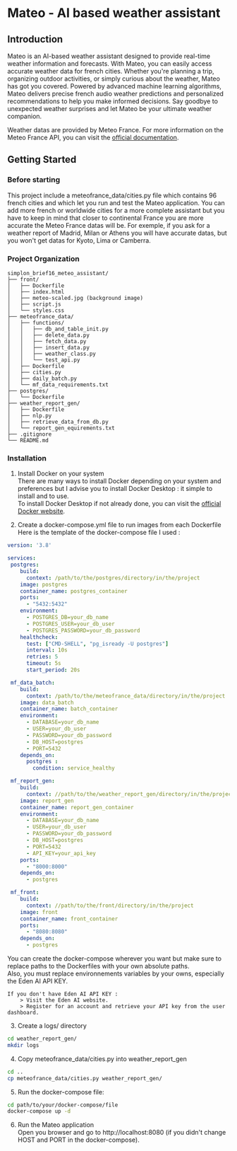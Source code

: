 # Mateo - AI based weather assistant

## Introduction
Mateo is an AI-based weather assistant designed to provide real-time weather information and forecasts. With Mateo, you can easily access accurate weather data for french cities. Whether you're planning a trip, organizing outdoor activities, or simply curious about the weather, Mateo has got you covered. Powered by advanced machine learning algorithms, Mateo delivers precise french audio weather predictions and personalized recommendations to help you make informed decisions. Say goodbye to unexpected weather surprises and let Mateo be your ultimate weather companion.

Weather datas are provided by Meteo France.
For more information on the Meteo France API, you can visit the [official documentation](https://meteofrance-api.readthedocs.io/en/latest/).

## Getting Started
### Before starting
This project include a meteofrance_data/cities.py file which contains 96 french cities and which let you run and test the Mateo application.
You can add more french or worldwide cities for a more complete assistant but you have to keep in mind that closer to continental France you are more accurate the Meteo France datas will be.
For exemple, if you ask for a weather report of Madrid, Milan or Athens you will have accurate datas, but you won't get datas for Kyoto, Lima or Camberra.

### Project Organization
```
simplon_brief16_meteo_assistant/
├── front/
│   ├── Dockerfile
│   ├── index.html
│   ├── meteo-scaled.jpg (background image)
│   ├── script.js
│   └── styles.css
├── meteofrance_data/
│   ├── functions/
│   │   ├── db_and_table_init.py
│   │   ├── delete_data.py
│   │   ├── fetch_data.py
│   │   ├── insert_data.py
│   │   ├── weather_class.py
│   │   └── test_api.py
│   ├── Dockerfile
│   ├── cities.py
│   ├── daily_batch.py
│   └── mf_data_requirements.txt
├── postgres/
│   └── Dockerfile
├── weather_report_gen/
│   ├── Dockerfile
│   ├── nlp.py
│   ├── retrieve_data_from_db.py
│   └── report_gen_equirements.txt
├── .gitignore
└── README.md
```

### Installation
1. Install Docker on your system  
There are many ways to install Docker depending on your system and preferences but I advise you to install Docker Desktop : it simple to install and to use.  
To install Docker Desktop if not already done, you can visit the [official Docker website](https://www.docker.com/products/docker-desktop/).  

2. Create a docker-compose.yml file to run images from each Dockerfile  
Here is the template of the docker-compose file I used :  
```yml
version: '3.8'

services:
 postgres:
    build:
      context: /path/to/the/postgres/directory/in/the/project
    image: postgres
    container_name: postgres_container
    ports:
      - "5432:5432"
    environment:
      - POSTGRES_DB=your_db_name
      - POSTGRES_USER=your_db_user
      - POSTGRES_PASSWORD=your_db_password
    healthcheck:
      test: ["CMD-SHELL", "pg_isready -U postgres"]
      interval: 10s
      retries: 5
      timeout: 5s
      start_period: 20s

 mf_data_batch:
    build:
      context: /path/to/the/meteofrance_data/directory/in/the/project
    image: data_batch
    container_name: batch_container
    environment:
      - DATABASE=your_db_name
      - USER=your_db_user
      - PASSWORD=your_db_password
      - DB_HOST=postgres
      - PORT=5432
    depends_on:
      postgres :
        condition: service_healthy

 mf_report_gen:
    build:
      context: //path/to/the/weather_report_gen/directory/in/the/project
    image: report_gen
    container_name: report_gen_container
    environment:
      - DATABASE=your_db_name
      - USER=your_db_user
      - PASSWORD=your_db_password
      - DB_HOST=postgres
      - PORT=5432
      - API_KEY=your_api_key
    ports:
      - "8000:8000"
    depends_on:
      - postgres

 mf_front:
    build:
      context: //path/to/the/front/directory/in/the/project
    image: front
    container_name: front_container
    ports:
      - "8080:8080"
    depends_on:
      - postgres
```

You can create the docker-compose wherever you want but make sure to replace paths to the Dockerfiles with your own absolute paths.  
Also, you must replace environnements variables by your owns, especially the Eden AI API KEY.  

    If you don't have Eden AI API KEY :  
        > Visit the Eden AI website.  
        > Register for an account and retrieve your API key from the user dashboard.  

3. Create a logs/ directory
```bash
cd weather_report_gen/
mkdir logs
```

4. Copy meteofrance_data/cities.py into weather_report_gen
```bash
cd ..
cp meteofrance_data/cities.py weather_report_gen/
```

5. Run the docker-compose file:  
```bash
cd path/to/your/docker-compose/file
docker-compose up -d
```

6. Run the Mateo application  
Open you browser and go to http://localhost:8080 (if you didn't change HOST and PORT in the docker-compose).
